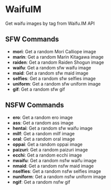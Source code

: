 # WaifuIM
Get waifu images by tag from Waifu.IM API

## SFW Commands


- **mori**: Get a random Mori Calliope image
- **marin**: Get a random Marin Kitagawa image
- **raiden**: Get a random Raiden Shogun image
- **waifu**: Get a random sfw waifu image
- **maid**: Get a random sfw maid image
- **selfies**: Get a random sfw selfies image
- **uniform**: Get a random sfw uniform image
- **gif**: Get a random sfw gif

## NSFW Commands

- **ero**: Get a random ero image
- **ass**: Get a random ass image
- **hentai**: Get a random sfw waifu image
- **milf**: Get a random milf image
- **oral**: Get a random oral image
- **oppai**: Get a random oppai image
- **paizuri**: Get a random paizuri image
- **ecchi**: Get a random ecchi image
- **nwaifu**: Get a random nsfw waifu image
- **nmaid**: Get a random nsfw maid image
- **nselfies**: Get a random nsfw selfies image
- **nuniform**: Get a random nsfw uniform image
- **ngif**: Get a random nsfw gif